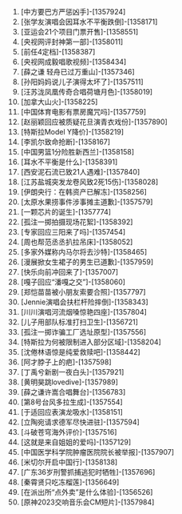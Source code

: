 
1. [中方要巴方严惩凶手]-[1357924]
1. [张学友演唱会因耳水不平衡跌倒]-[1358171]
1. [亚运会21个项目门票开售]-[1358551]
1. [央视网评封神第一部]-[1358011]
1. [前任4定档]-[1358387]
1. [央视网成毅唱歌视频]-[1358434]
1. [薛之谦 轻舟已过万重山]-[1357346]
1. [孙阳妈妈说儿子演得太坏了]-[1357511]
1. [汪苏泷凤凰传奇合唱荷塘月色]-[1358019]
1. [加拿大山火]-[1358225]
1. [中国体育电影有票房魔咒吗]-[1357759]
1. [赵丽颖回应被质疑花旦演青衣戏份]-[1357890]
1. [特斯拉Model Y降价]-[1358219]
1. [李凯尔致命抢断]-[1358167]
1. [中国男篮1分险胜新西兰]-[1358158]
1. [耳水不平衡是什么]-[1358391]
1. [西安泥石流已致21人遇难]-[1357840]
1. [江苏盐城突发龙卷风致2死15伤]-[1358028]
1. [伊朗央行：在韩资产已解冻]-[1358256]
1. [太原水果捞事件涉事摊主道歉]-[1357579]
1. [一颗芯片的诞生]-[1357774]
1. [孤注一掷拍摄现场花絮]-[1358392]
1. [专家回应三阳来了吗]-[1357454]
1. [周也帮范丞丞扒拉吊床]-[1358052]
1. [多家外媒称内马尔将去沙特]-[1358465]
1. [漫展掀女生裙子的男生已道歉]-[1357959]
1. [快乐向前冲回来了]-[1357007]
1. [嘎子回应“潘嘎之交”]-[1358060]
1. [郑恺苗苗被小朋友索要合照]-[1357797]
1. [Jennie演唱会扶栏杆险摔倒]-[1358343]
1. [川川演唱河流烟嗓惊艳四座]-[1357804]
1. [儿子用部队标准打扫卫生]-[1356721]
1. [孤注一掷诈骗工厂选址原型]-[1357556]
1. [特斯拉为何被限制进入部分区域]-[1358204]
1. [沈倦林语惊是纯爱救赎吧]-[1358442]
1. [阿才脖子上的疤]-[1357598]
1. [丁禹兮新剧一夜白头]-[1357921]
1. [黄明昊跳lovedive]-[1357989]
1. [薛之谦许嵩合唱舞台]-[1356783]
1. [第8号台风多拉生成]-[1357554]
1. [于适回应表演龙吸水]-[1358151]
1. [立陶宛请求德军尽快进驻]-[1357594]
1. [斗破苍穹海外评价]-[1357516]
1. [这就是来自姐姐的爱吗]-[1357129]
1. [中国医学科学院肿瘤医院院长被举报]-[1357907]
1. [米切尔开启中国行]-[1358138]
1. [广东36岁刑警抓捕逃犯时牺牲]-[1357696]
1. [秦霄贤只吃冻榴莲]-[1356649]
1. [在派出所“点外卖”是什么体验]-[1356526]
1. [原神2023交响音乐会CM短片]-[1357984]